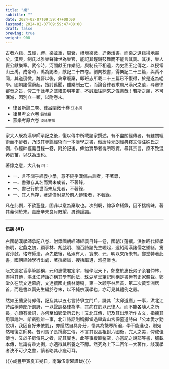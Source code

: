 ```yaml
---
title: "樂"
subtitle: ""
date: 2024-02-07T09:59:47+08:00
lastmod: 2024-02-07T09:59:47+08:00
draft: false
brewing: true
weight: 908
---
```



古者六籍、五經，禮、樂並重，周衰，禮壞樂微，迨秦燔書，而樂之遺籍掃地盡矣。漢興，制氏以雅樂聲律世為樂官，能記其鏗鏘鼓舞而不能言其義。其後，樂人竇公獻樂章。武帝時，河間獻王作樂記，與制氏不相遠，內史丞王定傳之，以授常山王禹。成帝時，禹為謁者，獻記二十四卷。劉向校書，得樂記二十三篇，與禹不同，其道寖微。魏晉以後，典章廢棄，即班志所載二十三篇已不復得，於是遂為絕學。國朝諸儒蔚起，搜討舊聞，雖樂制云亡，而論音律者求周尺漢尺之遺，尋審律審音之旨，俾二千餘年之墜緒彰明宇宙，不誠繼往開來之偉業哉！若斯之類，不可泯滅，因別立一類，以附卷末。

- 律呂新論二卷、律呂闡微十卷 <small>江永撰</small>
- 律呂考文六卷 <small>錢塘撰</small>
- 燕樂考原六卷 <small>淩廷堪撰</small>

---

家大人既為漢學師承記之後，復以傳中所載諸家撰述，有不盡關經傳者，有雖關經術而不醇者，乃取其專論經術而一本漢學之書，倣唐陸元朗經典釋文傳注姓氏之例，作經師經義目錄一卷，附於記後，俾治實學者得所取資，尋其宗旨，庶不致混莠於苗，以砆為玉也。

著錄之意，大凡有四：

- 一、言不關乎經義小學，意不純乎漢儒古訓者，不著錄，
- 一、書雖存其名而實未成者，不著錄，
- 一、書已行於世而未及見者，不著錄，
- 一、其人尚存，著述僅附見於前人傳後者，不著錄。

凡在此例，不欲濫登，固非以意為棄取也。次列既，鈞承命繕錄，因不揣檮昧，著其義例於末。嘉慶辛未良月既望，男鈞謹識。

---

#### 伍跋 {#1}

右國朝漢學師承記八卷、附錄國朝經師經義目錄一卷，國朝江藩撰。洪惟昭代經學脩明，定鼎之初，顧亭林、胡朏明、閻百詩諸先生崛起，遠紹兩漢諸儒之墜緒，篤實淳懿，恪守師法，承先啟後，私淑有人，實宋、元、明以來所未有。鄭堂特著此書，國朝經師學行出處，著撰緒論，搜括靡遺，洵盛業也。

阮文達定香亭筆談稱，元和惠徵君定宇，經學冠天下，鄭堂於惠氏弟子余君仲林，盡得其傳，洪北江詩話亦稱其學有師法，珠湖草堂筆記則稱是書極有史家體裁。鄭堂久在阮文達幕府，文達撰國史儒林傳稿，第一次顧亭林居首，第二次黃棃洲居首，而是書以兩先生編於卷末，以不純宗漢學也，亦可見其體例之嚴。

然如王蘭泉侍郎傳，記及其以五七言詩爭立門戶，譏其「太邱道廣」一事，洪北江詩詁稱侍郎所選詩，一以聲調格律為準，其病在於以己律人，而不能各隨人之所長，亦頗有微詞，亦何至如鄭堂所云也！又北江傳，記及其出示所作古文，指摘其用事訛舛、齗齗強辨一事，北江詩話則稱鄭堂過畢弇山宮保墓道詩曰「公本愛才勤說項，我因自好未依劉」，亦隱然自具身分，惜其為饑寒所迫，學不能進也，則宛然報復之師矣。昔司馬子長撰酈生傳，不言其說高祖封六國後，完人之美，俾成佳傳也，又於子房傳見之者，紀其實也，此等事縱匪鑿空，亦當記之說部等書，臚載本傳，無論有乖史例，亦適徵其所養之不醇。然究為上下二百年一大著作，談漢學者決不可少之書，讀者略其小疵可耳。

{{<sign>}}咸豐甲寅夏五朔日，南海伍崇曜謹跋{{</sign>}}